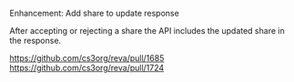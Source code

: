 Enhancement: Add share to update response

After accepting or rejecting a share the API includes the updated share in the response.

https://github.com/cs3org/reva/pull/1685
https://github.com/cs3org/reva/pull/1724
